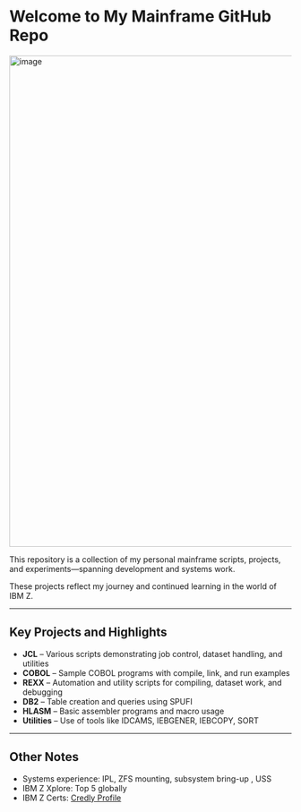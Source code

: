# Welcome to My Mainframe GitHub Repo

<img width="878" alt="image" src="https://github.com/jtron1/mainframe/assets/152449925/f5b33b88-ae39-41cf-ae48-efde3aa5a5fc">

This repository is a collection of my personal mainframe scripts, projects, and experiments—spanning development and systems work.

These projects reflect my journey and continued learning in the world of IBM Z.

---

##  Key Projects and Highlights

- **JCL** – Various scripts demonstrating job control, dataset handling, and utilities  
- **COBOL** – Sample COBOL programs with compile, link, and run examples  
- **REXX** – Automation and utility scripts for compiling, dataset work, and debugging  
- **DB2** – Table creation and queries using SPUFI  
- **HLASM** – Basic assembler programs and macro usage  
- **Utilities** – Use of tools like IDCAMS, IEBGENER, IEBCOPY, SORT

---

## Other Notes

- Systems experience: IPL, ZFS mounting, subsystem bring-up , USS
- IBM Z Xplore: Top 5 globally  
- IBM Z Certs: [Credly Profile](https://www.credly.com/users/jxcsys001)
